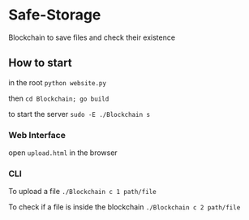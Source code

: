 # Safe-Storage
Blockchain to save files and check their existence

## How to start

in the root `python website.py`

then `cd Blockchain; go build`

to start the server `sudo -E ./Blockchain s` 


### Web Interface
open `upload.html` in the browser


### CLI
To upload a file `./Blockchain c 1 path/file`

To check if a file is inside the blockchain `./Blockchain c 2 path/file`
